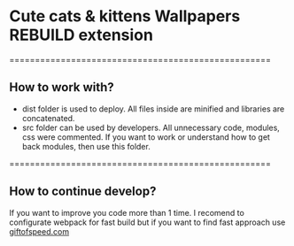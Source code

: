 # Cute cats & kittens Wallpapers REBUILD extension
===================================================
## How to work with?
+ dist folder is used to deploy. All files inside are minified and libraries are concatenated. 
+ src folder can be used by developers. All unnecessary code, modules, css were commented. If you want to work or understand how to get back modules, then use this folder.

===================================================
## How to continue develop?
If you want to improve you code more than 1 time. I recomend to configurate webpack for fast build but if you want to find fast approach use [giftofspeed.com](https://www.giftofspeed.com/javascript-compressor/)